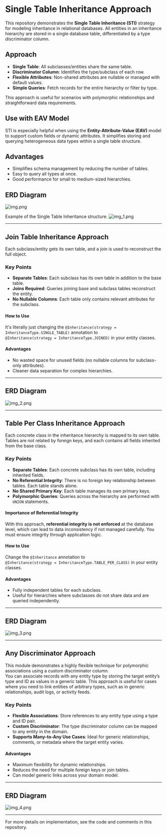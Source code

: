 # Single Table Inheritance Approach

This repository demonstrates the **Single Table Inheritance (STI)** strategy for modeling inheritance in relational
databases. All entities in an inheritance hierarchy are stored in a single database table, differentiated by a type
discriminator column.

## Approach

- **Single Table**: All subclasses/entities share the same table.
- **Discriminator Column**: Identifies the type/subclass of each row.
- **Flexible Attributes**: Non-shared attributes are nullable or managed with default values.
- **Simple Queries**: Fetch records for the entire hierarchy or filter by type.

This approach is useful for scenarios with polymorphic relationships and straightforward data requirements.

## Use with EAV Model

STI is especially helpful when using the **Entity-Attribute-Value (EAV)** model to support custom fields or dynamic
attributes. It simplifies storing and querying heterogeneous data types within a single table structure.

## Advantages

- Simplifies schema management by reducing the number of tables.
- Easy to query all types at once.
- Good performance for small to medium-sized hierarchies.

## ERD Diagram

![img.png](img.png)

Example of the Single Table Inheritance structure.
![img_1.png](img_1.png)

---

## Join Table Inheritance Approach

Each subclass/entity gets its own table, and a join is used to reconstruct the full object.

### Key Points

- **Separate Tables**: Each subclass has its own table in addition to the base table.
- **Joins Required**: Queries joining base and subclass tables reconstruct the entity.
- **No Nullable Columns**: Each table only contains relevant attributes for the subclass.

#### How to Use

It's literally just changing the `@Inheritance(strategy = InheritanceType.SINGLE_TABLE)` annotation to  
`@Inheritance(strategy = InheritanceType.JOINED)` in your entity classes.

#### Advantages

- No wasted space for unused fields (no nullable columns for subclass-only attributes).
- Cleaner data separation for complex hierarchies.

---

## ERD Diagram

![img_2.png](img_2.png)

---

## Table Per Class Inheritance Approach

Each concrete class in the inheritance hierarchy is mapped to its own table. Tables are not related by foreign keys, and
each contains all fields inherited from the base class.

### Key Points

- **Separate Tables**: Each concrete subclass has its own table, including inherited fields.
- **No Referential Integrity**: There is no foreign key relationship between tables. Each table stands alone.
- **No Shared Primary Key**: Each table manages its own primary keys.
- **Polymorphic Queries**: Queries across the hierarchy are performed with `UNION` statements.

#### Importance of Referential Integrity

With this approach, **referential integrity is not enforced** at the database level, which can lead to data
inconsistency if not managed carefully. You must ensure integrity through application logic.

#### How to Use

Change the `@Inheritance` annotation to  
`@Inheritance(strategy = InheritanceType.TABLE_PER_CLASS)` in your entity classes.

#### Advantages

- Fully independent tables for each subclass.
- Useful for hierarchies where subclasses do not share data and are queried independently.

---

## ERD Diagram

![img_3.png](img_3.png)

---

## Any Discriminator Approach

This module demonstrates a highly flexible technique for polymorphic associations using a custom discriminator column.  
You can associate records with any entity type by storing the target entity’s type and ID as values in a generic table.
This approach is useful for cases where you need to link entities of arbitrary types, such as in generic relationships,
audit logs, or activity feeds.

### Key Points

- **Flexible Associations**: Store references to any entity type using a type and ID pair.
- **Custom Discriminator**: The type discriminator column can be mapped to any entity in the domain.
- **Supports Many-to-Any Use Cases**: Ideal for generic relationships, comments, or metadata where the target entity
  varies.

#### Advantages

- Maximum flexibility for dynamic relationships.
- Reduces the need for multiple foreign keys or join tables.
- Can model generic links across your domain model.

---

## ERD Diagram

![img_4.png](img_4.png)

---

For more details on implementation, see the code and comments in this repository.